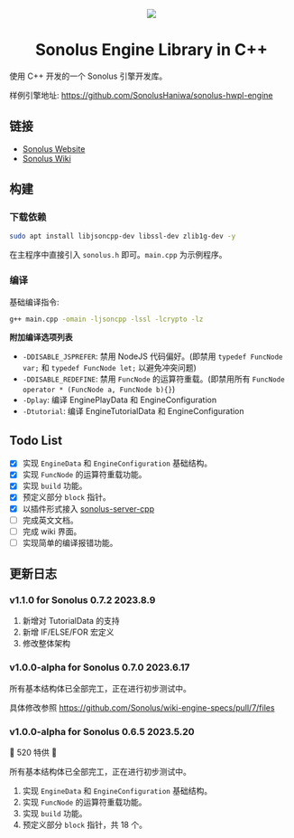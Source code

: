 <p align="center"><img src="http://pic.littleyang.ml/sonolus-server-screenshot/favicon.png"/></p>

<h1 align="center">Sonolus Engine Library in C++</h1>

使用 C++ 开发的一个 Sonolus 引擎开发库。

样例引擎地址: https://github.com/SonolusHaniwa/sonolus-hwpl-engine

## 链接

- [Sonolus Website](https://sonolus.com/)
- [Sonolus Wiki](https://wiki.sonolus.com/)

## 构建

### 下载依赖

```bash
sudo apt install libjsoncpp-dev libssl-dev zlib1g-dev -y
```

在主程序中直接引入 `sonolus.h` 即可。`main.cpp` 为示例程序。

### 编译

基础编译指令:

```bash
g++ main.cpp -omain -ljsoncpp -lssl -lcrypto -lz
```

**附加编译选项列表**

- `-DDISABLE_JSPREFER`: 禁用 NodeJS 代码偏好。(即禁用 `typedef FuncNode var;` 和 `typedef FuncNode let;` 以避免冲突问题)
- `-DDISABLE_REDEFINE`: 禁用 `FuncNode` 的运算符重载。(即禁用所有 `FuncNode operator * (FuncNode a, FuncNode b){}`)
- `-Dplay`: 编译 EnginePlayData 和 EngineConfiguration
- `-Dtutorial`: 编译 EngineTutorialData 和 EngineConfiguration

## Todo List

- [x] 实现 `EngineData` 和 `EngineConfiguration` 基础结构。
- [x] 实现 `FuncNode` 的运算符重载功能。
- [x] 实现 `build` 功能。
- [x] 预定义部分 `block` 指针。
- [x] 以插件形式接入 [sonolus-server-cpp](https://github.com/SonolusHaniwa/sonolus-server-cpp)
- [ ] 完成英文文档。
- [ ] 完成 wiki 界面。
- [ ] 实现简单的编译报错功能。

## 更新日志

### v1.1.0 for Sonolus 0.7.2 2023.8.9

1. 新增对 TutorialData 的支持
2. 新增 IF/ELSE/FOR 宏定义
3. 修改整体架构

### v1.0.0-alpha for Sonolus 0.7.0 2023.6.17

所有基本结构体已全部完工，正在进行初步测试中。

具体修改参照 https://github.com/Sonolus/wiki-engine-specs/pull/7/files

### v1.0.0-alpha for Sonolus 0.6.5 2023.5.20

🎁 520 特供 💝

所有基本结构体已全部完工，正在进行初步测试中。

1. 实现 `EngineData` 和 `EngineConfiguration` 基础结构。
2. 实现 `FuncNode` 的运算符重载功能。
3. 实现 `build` 功能。
4. 预定义部分 `block` 指针，共 18 个。
